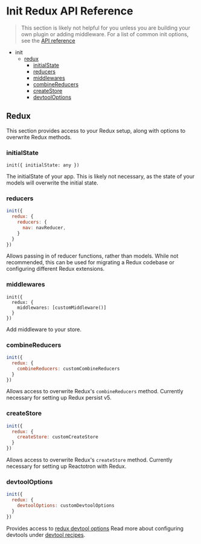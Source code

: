 # Init Redux API Reference

> This section is likely not helpful for you unless you are building your own plugin or adding middleware. For a list of common init options, see the [API reference](./api.md)

- init
  - [redux](#redux)
    - [initialState](#initialState)
    - [reducers](#reducers)
    - [middlewares](#middlewares)
    - [combineReducers](#combinereducers)
    - [createStore](#createstore)
    - [devtoolOptions](#devtooloptions)


## Redux

This section provides access to your Redux setup, along with options to overwrite Redux methods.

### initialState

`init({ initialState: any })`

The initialState of your app. This is likely not necessary, as the state of your models will overwrite the initial state.

### reducers

```js
init({
  redux: {
    reducers: {
      nav: navReducer,
    }
  }
})
```

Allows passing in of reducer functions, rather than models. While not recommended, this can be used for migrating a Redux codebase or configuring different Redux extensions.

### middlewares

```
init({
  redux: {
    middlewares: [customMiddleware()]
  }
})
```

Add middleware to your store.

### combineReducers

```js
init({
  redux: {
    combineReducers: customCombineReducers
  }
})
```

Allows access to overwrite Redux's `combineReducers` method. Currently necessary for setting up Redux persist v5.


### createStore

```js
init({
  redux: {
    createStore: customCreateStore
  }
})
```

Allows access to overwrite Redux's `createStore` method. Currently necessary for setting up Reactotron with Redux.

### devtoolOptions

```js
init({
  redux: {
    devtoolOptions: customDevtoolOptions
  }
})
```

Provides access to [redux devtool options]((https://github.com/zalmoxisus/redux-devtools-extension/blob/master/docs/API/Arguments.md)) Read more about configuring devtools under [devtool recipes](./recipes/devtools).